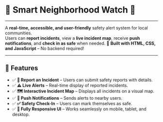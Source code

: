  
# 🚨 Smart Neighborhood Watch 🏡

---
A **real-time, accessible, and user-friendly** safety alert system for local communities.  
Users can **report incidents**, view a **live incident map**, receive **push notifications**, and **check in as safe** when needed. 
🚀 **Built with HTML, CSS, and JavaScript** – No backend required!

---
## 🌟 Features
- ✅ **📢 Report an Incident** – Users can submit safety reports with details.
- ✅ **⚠️ Live Alerts** – Real-time display of reported incidents.
- ✅ **🗺️ Interactive Incident Map** – Displays all incidents on a visual map.
- ✅ **🔔 Push Notifications** – Sends alerts to nearby users.
- ✅ **✅ Safety Check-In** – Users can mark themselves as safe.
- ✅ **📱 Fully Responsive UI** – Works seamlessly on mobile, tablet, and desktop. 
